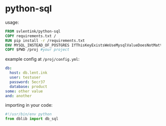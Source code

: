 # python-sql

usage:
```dockerfile
FROM svlentink/python-sql
COPY requirements.txt /
RUN pip install -r /requirements.txt
ENV MYSQL_INSTEAD_OF_POSTGRES IfThisKeyExistsWeUseMysqlValueDoesNotMatter
COPY $PWD /proj #your project
```

example config at `/proj/config.yml`:
```yaml
db:
  host: db.lent.ink
  user: testuser
  password: 5ecr37
  database: product
some: other value
and: another
```

importing in your code:
```python
#!/usr/bin/env python
from dblib import db_sql
```
